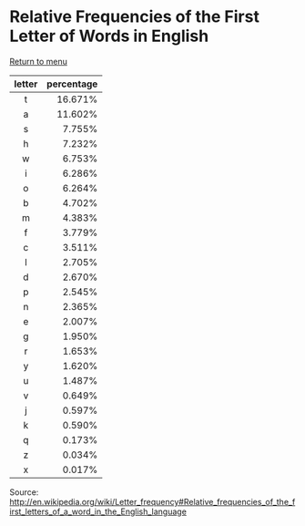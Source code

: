 # Relative Frequencies of the First Letter of Words in English

[Return to menu](../README.md)

| letter | percentage |
|:-----:| ----------:| 
| t | 16.671% |
| a | 11.602%
| s | 7.755%
| h | 7.232%
| w | 6.753%
| i | 6.286%
o | 6.264%
b | 4.702%
m | 4.383%
f | 3.779%
c | 3.511%
l | 2.705%
d | 2.670%
p | 2.545%
n | 2.365%
e | 2.007%
g | 1.950%
r | 1.653%
y | 1.620%
u | 1.487%
v | 0.649%
j | 0.597%
k | 0.590%
q | 0.173%
z | 0.034%
x | 0.017%

Source: http://en.wikipedia.org/wiki/Letter_frequency#Relative_frequencies_of_the_first_letters_of_a_word_in_the_English_language
